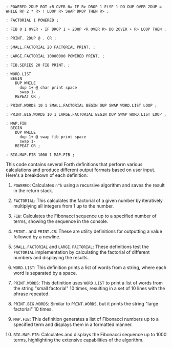 ```forth
: POWERED 2DUP ROT >R OVER 0= IF R> DROP 1 ELSE 1 DO DUP OVER 2DUP = WHILE R@ 2 * R> ! LOOP R> SWAP DROP THEN R> ;

: FACTORIAL 1 POWERED ;

: FIB 0 1 OVER - IF DROP 1 + 2DUP <R OVER R> DO 2OVER + R> LOOP THEN ;

: PRINT. 2DUP @ . CR ;

: SMALL.FACTORIAL 20 FACTORIAL PRINT. ;

: LARGE.FACTORIAL 10000000 POWERED PRINT. ;

: FIB.SERIES 20 FIB PRINT. ;

: WORD.LIST
  BEGIN
    DUP WHILE
      dup 1+ @ char print space
      swap 1-
    REPEAT CR ;

: PRINT.WORDS 10 1 SMALL.FACTORIAL BEGIN DUP SWAP WORD.LIST LOOP ;

: PRINT.BIG.WORDS 10 1 LARGE.FACTORIAL BEGIN DUP SWAP WORD.LIST LOOP ;

: MAP.FIB
  BEGIN
    DUP WHILE
      dup 1+ @ swap fib print space
      swap 1-
    REPEAT CR ;

: BIG.MAP.FIB 1000 1 MAP.FIB ;
```

This code contains several Forth definitions that perform various calculations and produce different output formats based on user input. Here's a breakdown of each definition:

1. `POWERED`: Calculates `n^k` using a recursive algorithm and saves the result in the return stack.

2. `FACTORIAL`: This calculates the factorial of a given number by iteratively multiplying all integers from 1 up to the number.

3. `FIB`: Calculates the Fibonacci sequence up to a specified number of terms, showing the sequence in the console.

4. `PRINT.` and `PRINT.CR`: These are utility definitions for outputting a value followed by a newline.

5. `SMALL.FACTORIAL` and `LARGE.FACTORIAL`: These definitions test the `FACTORIAL` implementation by calculating the factorial of different numbers and displaying the results.

6. `WORD.LIST`: This definition prints a list of words from a string, where each word is separated by a space.

7. `PRINT.WORDS`: This definition uses `WORD.LIST` to print a list of words from the string "small factorial" 10 times, resulting in a set of 10 lines with the phrase repeated.

8. `PRINT.BIG.WORDS`: Similar to `PRINT.WORDS`, but it prints the string "large factorial" 10 times.

9. `MAP.FIB`: This definition generates a list of Fibonacci numbers up to a specified term and displays them in a formatted manner.

10. `BIG.MAP.FIB`: Calculates and displays the Fibonacci sequence up to 1000 terms, highlighting the extensive capabilities of the algorithm.